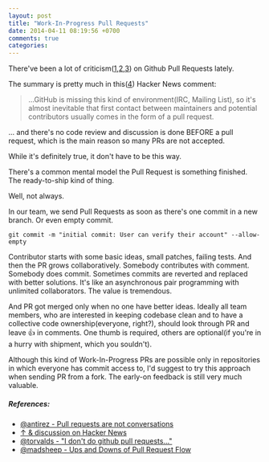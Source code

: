 ```yaml
---
layout: post
title: "Work-In-Progress Pull Requests"
date: 2014-04-11 08:19:56 +0700
comments: true
categories:
---
```


There've been a lot of criticism([1],[2],[3]) on Github Pull Requests
lately.

The summary is pretty much in this([4]) Hacker News comment:

> ...GitHub is missing this kind of environment(IRC, Mailing List), so
> it's almost inevitable that first contact between maintainers and
> potential contributors usually comes in the form of a pull request.

... and there's no code review and discussion is done BEFORE a pull
request, which is the main reason so many PRs are not accepted.

While it's definitely true, it don't have to be this way.

There's a common mental model the Pull Request is something finished.
The ready-to-ship kind of thing.

Well, not always.

In our team, we send Pull Requests as soon as there's one commit in a
new branch. Or even empty commit.

`git commit -m "initial commit: User can verify their account" --allow-empty`

Contributor starts with some basic ideas, small patches,
failing tests. And then the PR grows collaboratively. Somebody
contributes with comment. Somebody does commit. Sometimes commits are
reverted and replaced with better solutions. It's like an asynchronous
pair programming with unlimited collaborators. The value is tremendous.

And PR got merged only when no one have better ideas. Ideally all team
members, who are interested in keeping codebase clean and to have a
collective code ownership(everyone, right?), should look through PR and
leave :thumbsup: in comments. One thumb is required, others are
optional(if you're in a hurry with shipment, which you souldn't).

Although this kind of Work-In-Progress PRs are possible only in
repositories in which everyone has commit access to, I'd suggest to try
this approach when sending PR from a fork. The early-on feedback is
still very much valuable.

##### References:

- [@antirez - Pull requests are not conversations][1]
- [↑ & discussion on Hacker News][5]
- [@torvalds - "I don't do github pull requests..."][2]
- [@madsheep - Ups and Downs of Pull Request Flow][3]



[1]: http://oldblog.antirez.com/post/pull-requests-are-not-conversations.html
[2]: https://github.com/torvalds/linux/pull/17#issuecomment-5654674
[3]: https://netguru.co/blog/posts/ups-and-downs-of-pull-request-flow-part-1
[4]: https://news.ycombinator.com/item?id=2183287
[5]: https://news.ycombinator.com/item?id=2182873
